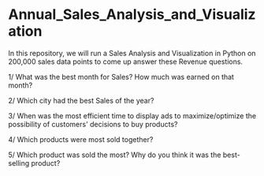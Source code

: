 # Annual_Sales_Analysis_and_Visualization

In this repository, we will run a Sales Analysis and Visualization in Python on 200,000 sales data points to come up answer these Revenue questions.

1/ What was the best month for Sales? How much was earned on that month?

2/ Which city had the best Sales of the year?

3/ When was the most efficient time to display ads to maximize/optimize the possibility of customers' decisions to buy products?

4/ Which products were most sold together?

5/ Which product was sold the most? Why do you think it was the best-selling product?
